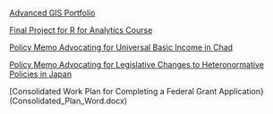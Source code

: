 [Advanced GIS Portfolio](https://serganttinkers.github.io/AdvancedGIS/)

[Final Project for R for Analytics Course](FinalProject_cwcaldwe.html)

[Policy Memo Advocating for Universal Basic Income in Chad](Addressing_Chads_Resource_Curse_with_Universal_Basic_Income.docx)

[Policy Memo Advocating for Legislative Changes to Heteronormative Policies in Japan](Mitigating_Policy_Runoff_Effects_in_Japans_Gender_Normative_Policies.docx)

[Consolidated Work Plan for Completing a Federal Grant Application}(Consolidated_Plan_Word.docx)
